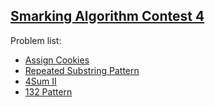 <h2><a href="https://leetcode.com/contest/smarking-algorithm-contest-4/">Smarking Algorithm Contest 4</a></h2>
<p>
Problem list:
<ul>
<li><a href="./assign_cookies.md">Assign Cookies</a></li>
<li><a href="./repeated_substring_pattern.md">Repeated Substring Pattern</a></li>
<li><a href="./4sum_ii.md">4Sum II</a></li>
<li><a href="./132_pattern.md">132 Pattern</a></li>
</ul>
</p>
